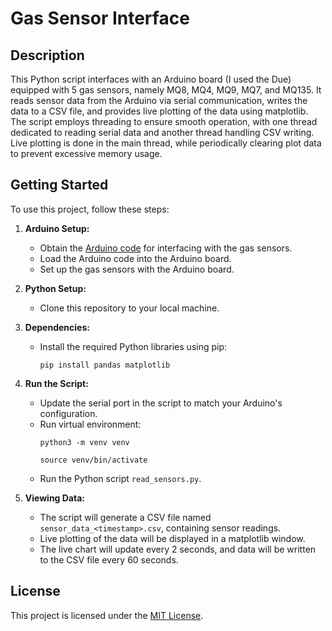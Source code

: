 # Gas Sensor Interface

## Description

This Python script interfaces with an Arduino board (I used the Due) equipped with 5 gas sensors, namely MQ8, MQ4, MQ9, MQ7, and MQ135. It reads sensor data from the Arduino via serial communication, writes the data to a CSV file, and provides live plotting of the data using matplotlib. The script employs threading to ensure smooth operation, with one thread dedicated to reading serial data and another thread handling CSV writing. Live plotting is done in the main thread, while periodically clearing plot data to prevent excessive memory usage.

## Getting Started

To use this project, follow these steps:

1. **Arduino Setup:**

   - Obtain the [Arduino code](https://github.com/DevDevvy/arduino_gas_sensor_code) for interfacing with the gas sensors.
   - Load the Arduino code into the Arduino board.
   - Set up the gas sensors with the Arduino board.

2. **Python Setup:**

   - Clone this repository to your local machine.

3. **Dependencies:**

   - Install the required Python libraries using pip:
     ```
     pip install pandas matplotlib
     ```

4. **Run the Script:**
   - Update the serial port in the script to match your Arduino's configuration.
   - Run virtual environment:
     ```
     python3 -m venv venv
     ```
     ```
     source venv/bin/activate
     ```
   - Run the Python script `read_sensors.py`.
5. **Viewing Data:**
   - The script will generate a CSV file named `sensor_data_<timestamp>.csv`, containing sensor readings.
   - Live plotting of the data will be displayed in a matplotlib window.
   - The live chart will update every 2 seconds, and data will be written to the CSV file every 60 seconds.

## License

This project is licensed under the [MIT License](LICENSE).
